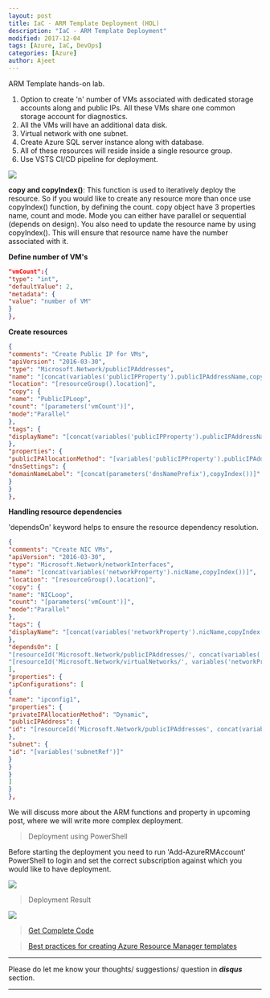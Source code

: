 ```yaml
---
layout: post
title: IaC - ARM Template Deployment (HOL)
description: "IaC - ARM Template Deployment"
modified: 2017-12-04
tags: [Azure, IaC, DevOps]
categories: [Azure]
author: Ajeet
---
```

ARM Template hands-on lab.

1. Option to create 'n' number of VMs associated with dedicated storage accounts along and public IPs. All these VMs share one common storage account for diagnostics. 
2. All the VMs will have an additional data disk.
3. Virtual network with one subnet. 
4. Create Azure SQL server instance along with database.
5. All of these resources will reside inside a single resource group.
6. Use VSTS CI/CD pipeline for deployment.

<!--more-->
![](/images/posts/iac/iaclab2_arch.JPG)


**copy and copyIndex()**:
This function is used to iteratively deploy the resource. So if you would like to create any resource more than once use copyIndex() function, by defining the count. 
copy object have 3 properties name, count and mode. Mode you can either have parallel or sequential (depends on design). You also need to update the resource name by using copyIndex(). This will ensure that resource name have the number associated with it. 

**Define number of VM's** 
```JSON
"vmCount":{
"type": "int",
"defaultValue": 2,
"metadata": {
"value": "number of VM"
}
},
```

**Create resources**
```JSON
{
"comments": "Create Public IP for VMs",
"apiVersion": "2016-03-30",
"type": "Microsoft.Network/publicIPAddresses",
"name": "[concat(variables('publicIPProperty').publicIPAddressName,copyIndex())]",
"location": "[resourceGroup().location]",
"copy": {
"name": "PublicIPLoop",
"count": "[parameters('vmCount')]",
"mode":"Parallel"
},
"tags": {
"displayName": "[concat(variables('publicIPProperty').publicIPAddressName,copyIndex())]"
},
"properties": {
"publicIPAllocationMethod": "[variables('publicIPProperty').publicIPAddressType]",
"dnsSettings": {
"domainNameLabel": "[concat(parameters('dnsNamePrefix'),copyIndex())]"
}
}
},
```
**Handling resource dependencies**

'dependsOn' keyword helps to ensure the resource dependency resolution.

```JSON
{
"comments": "Create NIC VMs",
"apiVersion": "2016-03-30",
"type": "Microsoft.Network/networkInterfaces",
"name": "[concat(variables('networkProperty').nicName,copyIndex())]", 
"location": "[resourceGroup().location]",
"copy": {
"name": "NICLoop",
"count": "[parameters('vmCount')]",
"mode":"Parallel"
},
"tags": {
"displayName": "[concat(variables('networkProperty').nicName,copyIndex())]" 
},
"dependsOn": [
"[resourceId('Microsoft.Network/publicIPAddresses/', concat(variables('publicIPProperty').publicIPAddressName,copyIndex()))]",
"[resourceId('Microsoft.Network/virtualNetworks/', variables('networkProperty').virtualNetworkName)]"
],
"properties": {
"ipConfigurations": [
{
"name": "ipconfig1",
"properties": {
"privateIPAllocationMethod": "Dynamic",
"publicIPAddress": {
"id": "[resourceId('Microsoft.Network/publicIPAddresses', concat(variables('publicIPProperty').publicIPAddressName,copyIndex()))]"
},
"subnet": {
"id": "[variables('subnetRef')]"
}
}
}
]
}
},
```

We will discuss more about the ARM functions and property in upcoming post, where we will write more complex deployment.

>  Deployment using PowerShell

Before starting the deployment you need to run 'Add-AzureRMAccount' PowerShell to login and set the correct subscription against which you would like to have deployment.

![](/images/posts/iac/deployusingps.JPG)

> Deployment Result

![](/images/posts/iac/Iaclab2.JPG)

> [Get Complete Code](https://github.com/AjeetChouksey/IaCLab/tree/master/IaC101_2)

> [Best practices for creating Azure Resource Manager templates](https://docs.microsoft.com/en-us/azure/azure-resource-manager/resource-manager-template-best-practices)

---
Please do let me know your thoughts/ suggestions/ question in ***disqus*** section.

---